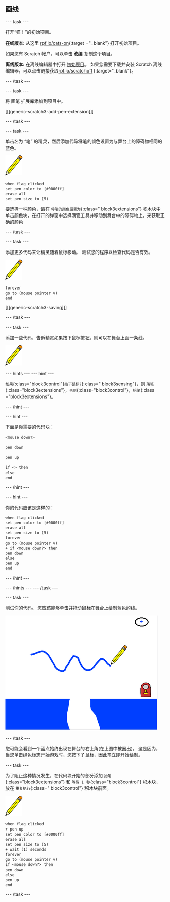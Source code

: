 ## 画线

\--- task \---

打开“猫！”的初始项目。

**在线版本:** 从这里 [rpf.io/cats-on](http://rpf.io/cats-on){:target ="_ blank"} 打开初始项目。

如果您有 Scratch 帐户，可以单击 **改编** 复制这个项目。

**离线版本:** 在离线编辑器中打开 [初始项目](http://rpf.io/p/en/cats-go)。 如果您需要下载并安装 Scratch 离线编辑器，可以点击链接获取[rpf.io/scratchoff](http://rpf.io/scratchoff) {:target="_blank"}。

\--- /task \---

\--- task \---

将 画笔 扩展库添加到项目中。

[[[generic-scratch3-add-pen-extension]]]

\--- /task \---

\--- task \---

单击名为 “笔” 的精灵，然后添加代码将笔的颜色设置为与舞台上的障碍物相同的蓝色。

![笔精灵](images/pen-sprite.png)

```blocks3
when flag clicked
set pen color to [#0000ff]
erase all
set pen size to (5)
```

要选择一种颜色，请在 `将笔的颜色设置为`{:class=" block3extensions"} 积木块中单击颜色块，在打开的弹窗中选择滴管工具并移动到舞台中的障碍物上，来获取正确的颜色

\--- /task \---

\--- task \---

添加更多代码来让精灵随着鼠标移动。 测试您的程序以检查代码是否有效。

![笔精灵](images/pen-sprite.png)

```blocks3
forever
go to (mouse pointer v)
end
```

[[[generic-scratch3-saving]]]

\--- /task \---

\--- task \---

添加一些代码，告诉精灵如果按下鼠标按钮，则可以在舞台上画一条线。

![笔精灵](images/pen-sprite.png)

\--- hints \--- \--- hint \---

`如果`{:class="block3control"}`按下鼠标?`{:class=" block3sensing"}，则 `落笔`{:class="block3extensions"}，`否则`{:class="block3control"}，`抬笔`{:class ="block3extensions"}。

\--- /hint \---

\--- hint \---

下面是你需要的代码块：

```blocks3
<mouse down?>

pen down

pen up

if <> then
else
end
```

\--- /hint \---

\--- hint \---

你的代码应该是这样的：

```blocks3
when flag clicked
set pen color to [#0000ff]
erase all
set pen size to (5)
forever
go to (mouse pointer v)
+ if <mouse down?> then
pen down
else
pen up
end
```

\--- /hint \---

\--- /hints \--- \--- /task \---

\--- task \---

测试你的代码。 您应该能够单击并拖动鼠标在舞台上绘制蓝色的线。

![画一条线](images/draw-a-line.png)

\--- /task \---

您可能会看到一个蓝点始终出现在舞台的右上角(在上图中被圈出)。 这是因为，当您单击绿色标志开始游戏时，您按下了鼠标，因此笔立即开始绘制。

\--- task \---

为了阻止这种情况发生，在代码块开始的部分添加 `抬笔`{:class="block3extensions"} 和 `等待 1 秒`{:class="block3control"} 积木块，放在 `重复执行`{:class=" block3control"} 积木块前面。

![笔精灵](images/pen-sprite.png)

```blocks3
when flag clicked
+ pen up
set pen color to [#0000ff]
erase all
set pen size to (5)
+ wait (1) seconds
forever
go to (mouse pointer v)
if <mouse down?> then
pen down
else
pen up
end
```

\--- /task \---